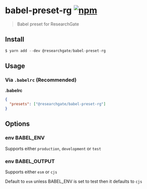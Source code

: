 # babel-preset-rg [![npm](https://img.shields.io/npm/v/@researchgate/babel-preset-rg.svg)](https://www.npmjs.com/package/@researchgate/babel-preset-rg)

> Babel preset for ResearchGate

## Install

```js
$ yarn add --dev @researchgate/babel-preset-rg
```

## Usage

### Via `.babelrc` (Recommended)

**.babelrc**

```json
{
  "presets": ["@researchgate/babel-preset-rg"]
}
```

## Options

### env BABEL_ENV

Supports either `production`, `development` or `test`

### env BABEL_OUTPUT

Supports either `esm` or `cjs`

Default to `esm` unless BABEL_ENV is set to test then it defaults to `cjs`
